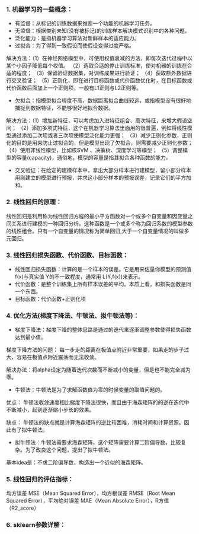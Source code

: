 ### 1. 机器学习的一些概念：
- 有监督：从标记的训练数据来推断一个功能的机器学习任务。
- 无监督：根据类别未知(没有被标记)的训练样本解决模式识别中的各种问题。
- 泛化能力：是指机器学习算法对新鲜样本的适应能力。
- 过拟合：为了得到一致假设而使假设变得过度严格。

解决方法：（1）在神经网络模型中，可使用权值衰减的方法，即每次迭代过程中以某个小因子降低每个权值。
（2）选取合适的停止训练标准，使对机器的训练在合适的程度；
（3）保留验证数据集，对训练成果进行验证；
（4）获取额外数据进行交叉验证；
（5）正则化，即在进行目标函数或代价函数优化时，在目标函数或代价函数后面加上一个正则项，一般有L1正则与L2正则等。

- 欠拟合：指模型拟合程度不高，数据距离拟合曲线较远，或指模型没有很好地捕捉到数据特征，不能够很好地拟合数据。

解决方法：（1）增加新特征，可以考虑加入进特征组合、高次特征，来增大假设空间；
（2）添加多项式特征，这个在机器学习算法里面用的很普遍，例如将线性模型通过添加二次项或者三次项使模型泛化能力更强；
（3）减少正则化参数，正则化的目的是用来防止过拟合的，但是模型出现了欠拟合，则需要减少正则化参数；
（4）使用非线性模型，比如核SVM 、决策树、深度学习等模型；
（5）调整模型的容量(capacity)，通俗地，模型的容量是指其拟合各种函数的能力。

- 交叉验证：在给定的建模样本中，拿出大部分样本进行建模型，留小部分样本用刚建立的模型进行预报，并求这小部分样本的预报误差，记录它们的平方加和。

### 2. 线性回归的原理：
线性回归是利用称为线性回归方程的最小平方函数对一个或多个自变量和因变量之间关系进行建模的一种回归分析。这种函数是一个或多个称为回归系数的模型参数的线性组合。只有一个自变量的情况称为简单回归,大于一个自变量情况的叫做多元回归。

### 3. 线性回归损失函数、代价函数、目标函数：
- 线性回归损失函数：计算的是一个样本的误差。它是用来估量你模型的预测值 f(x)与真实值 Y的不一致程度，通常用 L(Y,f(x))来表示。
- 代价函数：是整个训练集上所有样本误差的平均。本质上看，和损失函数是同一个东西。
- 目标函数：代价函数+正则化项

### 4. 优化方法(梯度下降法、牛顿法、拟牛顿法等)：
- 梯度下降法：梯度下降的整体思路是通过的迭代来逐渐调整参数使得损失函数达到最小值。

梯度下降方法的问题： 每一步走的距离在极值点附近非常重要，如果走的步子过大，容易在极值点附近震荡而无法收敛。

解决办法：将alpha设定为随着迭代次数而不断减小的变量，但是也不能完全减为零。

- 牛顿法：牛顿法是为了求解函数值为零的时候变量的取值问题的。

优点： 牛顿法收敛速度相比梯度下降法很快，而且由于海森矩阵的的逆在迭代中不断减小，起到逐渐缩小步长的效果。

缺点： 牛顿法的缺点就是计算海森矩阵的逆比较困难，消耗时间和计算资源。因此有了拟牛顿法。

- 拟牛顿法：牛顿法需要求海森矩阵，这个矩阵需要计算二阶偏导数，比较复杂。为了改良这个问题，提出了拟牛顿法。

基本idea是：不求二阶偏导数，构造出一个近似的海森矩阵。

### 5. 线性回归的评估指标：
均方误差 MSE（Mean Squared Error），均方根误差 RMSE（Root Mean Squared Error），平均绝对误差 MAE（Mean Absolute Error），R方值（R2_score）

### 6. sklearn参数详解：


